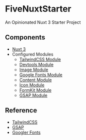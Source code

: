 # FiveNuxtStarter

An Opinionated Nuxt 3 Starter Project

## Components

- [Nuxt 3](https://nuxt.com/docs/)
- Configured Modules
  - [TailwindCSS Module](https://nuxt.com/modules/tailwindcss)
  - [Devtools Module](https://nuxt.com/modules/devtools)
  - [Image Module](https://nuxt.com/modules/image)
  - [Google Fonts Module](https://nuxt.com/modules/google-fonts)
  - [Content Module](https://nuxt.com/modules/content)
  - [Icon Module](https://nuxt.com/modules/icon)
  - [FormKit Module](https://nuxt.com/modules/formkit)
  - [GSAP Module](https://github.com/hypernym-studio/nuxt-gsap)

## Reference

- [TailwindCSS](https://tailwindcss.com/docs/installation)
- [GSAP](https://greensock.com/docs/)
- [Googler Fonts](https://fonts.google.com/)
